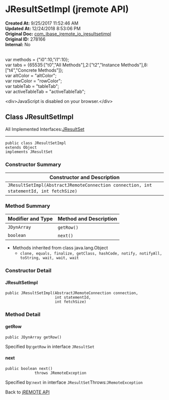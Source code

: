 # JResultSetImpl (jremote API)

**Created At:** 9/25/2017 11:52:46 AM  
**Updated At:** 12/24/2018 8:53:06 PM  
**Original Doc:** [com_jbase_jremote_io_jresultsetimpl](https://docs.jbase.com/39250-io/com_jbase_jremote_io_jresultsetimpl)  
**Original ID:** 278166  
**Internal:** No  

<!--<br>    try {<br>        if (location.href.indexOf('is-external=true') == -1) {<br>            parent.document.title="JResultSetImpl (jremote   API)";<br>        }<br>    }<br>    catch(err) {<br>    }<br>//--><br>var methods = {"i0":10,"i1":10};<br>var tabs = {65535:["t0","All Methods"],2:["t2","Instance Methods"],8:["t4","Concrete Methods"]};<br>var altColor = "altColor";<br>var rowColor = "rowColor";<br>var tableTab = "tableTab";<br>var activeTableTab = "activeTableTab";&lt;div&gt;JavaScript is disabled on your browser.&lt;/div&gt;


## Class JResultSetImpl

All Implemented Interfaces:[JResultSet](./../../jresultset-%28jremote-api%29 "interface in com.jbase.jremote")
* * *


```
public class JResultSetImpl
extends Object
implements JResultSet
```

### Constructor Summary


| Constructor and Description<br> |
| --- |
| `JResultSetImpl(AbstractJRemoteConnection connection, int statementId, int fetchSize)` <br> |






### Method Summary


| Modifier and Type<br> | Method and Description<br> |
| --- | --- |
| `JDynArray`<br> | `getRow()` <br> |
| `boolean`<br> | `next()` <br> |


- Methods inherited from class java.lang.Object
    - `clone, equals, finalize, getClass, hashCode, notify, notifyAll, toString, wait, wait, wait`

### Constructor Detail



#### JResultSetImpl

```
public JResultSetImpl(AbstractJRemoteConnection connection,
                      int statementId,
                      int fetchSize)
```







### Method Detail



#### getRow

```
public JDynArray getRow()
```
Specified by:`getRow` in interface `JResultSet`


#### next

```
public boolean next()
             throws JRemoteException
```
Specified by:`next` in interface `JResultSet`Throws:`JRemoteException`



Back to [jREMOTE API](com_jbase_jremote_package-summary)
